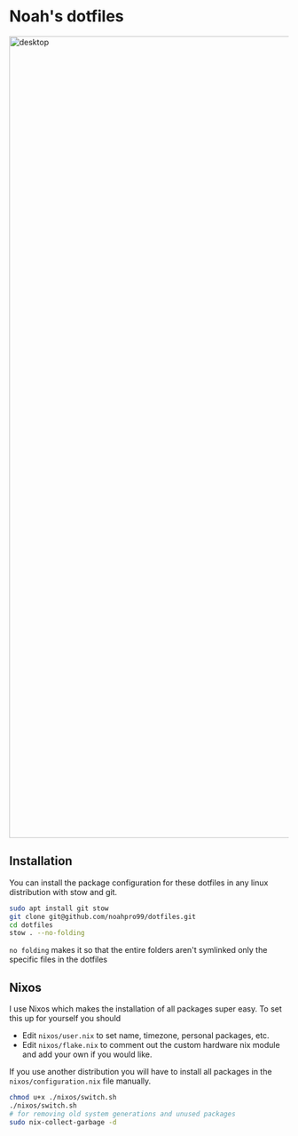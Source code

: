 # Noah's dotfiles

<img width="2561" height="1443" alt="desktop" src="https://github.com/user-attachments/assets/2412edc3-df57-4efd-b11d-3500c75f7dac" />

## Installation

You can install the package configuration for these dotfiles in any linux distribution with stow and git.

```bash
sudo apt install git stow
git clone git@github.com/noahpro99/dotfiles.git
cd dotfiles
stow . --no-folding
```

`no folding` makes it so that the entire folders aren't symlinked only the specific files in the dotfiles

## Nixos

I use Nixos which makes the installation of all packages super easy. To set this up for yourself you should 

- Edit `nixos/user.nix` to set name, timezone, personal packages, etc.
- Edit `nixos/flake.nix` to comment out the custom hardware nix module and add your own if you would like.

If you use another distribution you will have to install all packages in the `nixos/configuration.nix` file manually.

```bash
chmod u+x ./nixos/switch.sh
./nixos/switch.sh
# for removing old system generations and unused packages
sudo nix-collect-garbage -d
```

